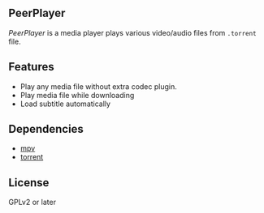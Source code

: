 PeerPlayer
----------

*PeerPlayer* is a media player plays various video/audio files from `.torrent` file.

## Features
 - Play any media file without extra codec plugin.
 - Play media file while downloading
 - Load subtitle automatically

## Dependencies
 - [mpv](https://github.com/mpv-player/mpv)
 - [torrent](https://github.com/anacrolix/torrent)

## License
GPLv2 or later